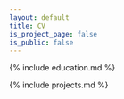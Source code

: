 ```yaml
---
layout: default
title: CV
is_project_page: false
is_public: false
---
```

<span class="col">

{% include education.md %}

</span>

<span class="col">

{% include projects.md %}

</span>
